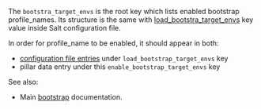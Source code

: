 
The `bootstra_target_envs` is the root key which lists enabled
bootstrap profile_names. Its structure is the same with
[load_bootstra_target_envs][1] key value inside Salt configuration file.

In order for profile_name to be enabled, it should appear in both:
* [configuration file entries][1] under `load_bootstrap_target_envs` key
* pillar data entry under this `enable_bootstrap_target_envs` key

See also:
* Main [bootstrap][2] documentation.

[1]: docs/configs/bootstrap/this_system_keys/load_bootstrap_target_envs/readme.md
[2]: docs/bootstrap.md

